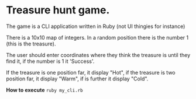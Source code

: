 # Treasure hunt game.

The game is a CLI application written in Ruby (not UI thingies for instance)

There is a 10x10 map of integers. In a random position there is the number 1 (this is the treasure). 

The user should enter coordinates where they think the treasure is until they find it, if the number is 1 it 'Success'. 

If the treasure is one position far, it display "Hot", if the treasure is two position far, it display "Warm", if is further it display "Cold".

**How to execute**
`ruby my_cli.rb`